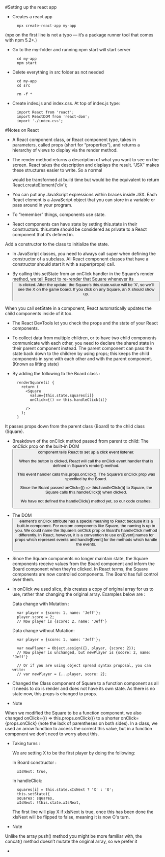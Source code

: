 #Setting up the react app

* Creates a react app

        npx create-react-app my-app

(npx on the first line is not a typo — it’s a package runner tool that comes with npm 5.2+.)

* Go to the my-folder and running npm start will start server

        cd my-app
        npm start

* Delete everything in src folder as not needed

        cd my-app
        cd src

        rm -f *

* Create index.js and index.css. At top of index.js type:

        import React from 'react';
        import ReactDOM from 'react-dom';
        import './index.css';

#Notes on React

* A React component class, or React component type, takes in parameters, called props (short for “properties”), and returns a hierarchy of views to display via the render method.

* The render method returns a description of what you want to see on the screen. React takes the description and displays the result. “JSX” makes these structures easier to write. So a normal <div> would be transformed at build time but would be the equivalent to
      return React.createElement('div');

* You can put any JavaScript expressions within braces inside JSX. Each React element is a JavaScript object that you can store in a variable or pass around in your program.

* To “remember” things, components use state.

* React components can have state by setting this.state in their constructors. this.state should be considered as private to a React component that it’s defined in.

Add a constructor to the class to initialize the state.

* In JavaScript classes, you need to always call super when defining the constructor of a subclass. All React component classes that have a constructor should start it with a super(props) call.

* By calling this.setState from an onClick handler in the Square’s render method, we tell React to re-render that Square whenever its <button> is clicked. After the update, the Square’s this.state.value will be 'X', so we’ll see the X on the game board. If you click on any Square, an X should show up.

When you call setState in a component, React automatically updates the child components inside of it too.

* The React DevTools let you check the props and the state of your React components.


* To collect data from multiple children, or to have two child components communicate with each other, you need to declare the shared state in their parent component instead. The parent component can pass the state back down to the children by using props; this keeps the child components in sync with each other and with the parent component. (Known as lifting state)


* By adding the following to the Board class :

        renderSquare(i) {
          return (
            <Square
              value={this.state.squares[i]}
              onClick={() => this.handleClick(i)}

            />
          );
        }
It passes props down from the parent class (Board) to the child class (Square).

* Breakdown of the onClick method passed from parent to child:
  The onClick prop on the built-in DOM <button> component tells React to set up a click event listener.

  When the button is clicked, React will call the onClick event handler that is defined in Square’s render() method.

  This event handler calls this.props.onClick(). The Square’s onClick prop was specified by the Board.

  Since the Board passed onClick={() => this.handleClick(i)} to Square, the Square calls this.handleClick(i) when clicked.

  We have not defined the handleClick() method yet, so our code crashes.

* The DOM <button> element’s onClick attribute has a special meaning to React because it is a built-in component. For custom components like Square, the naming is up to you. We could name the Square’s onClick prop or Board’s handleClick method differently. In React, however, it is a convention to use on[Event] names for props which represent events and handle[Event] for the methods which handle the events.

* Since the Square components no longer maintain state, the Square components receive values from the Board component and inform the Board component when they’re clicked. In React terms, the Square components are now controlled components. The Board has full control over them.

* In onClick we used slice, this creates a copy of original array for us to use, rather than changing the original array. Examples below are :

  Data change with Mutation :

        var player = {score: 1, name: 'Jeff'};
        player.score = 2;
        // Now player is {score: 2, name: 'Jeff'}

  Data change without Mutation:

        var player = {score: 1, name: 'Jeff'};

        var newPlayer = Object.assign({}, player, {score: 2});
        // Now player is unchanged, but newPlayer is {score: 2, name: 'Jeff'}

        // Or if you are using object spread syntax proposal, you can write:
        // var newPlayer = {...player, score: 2};

* Changed the Class component of Square to a function component as all it needs to do is render and does not have its own state. As there is no state now, this.props is changed to props.

* Note

When we modified the Square to be a function component, we also changed onClick={() => this.props.onClick()} to a shorter onClick={props.onClick} (note the lack of parentheses on both sides). In a class, we used an arrow function to access the correct this value, but in a function component we don’t need to worry about this.

* Taking turns :

  We are setting X to be the first player by doing the following:

  In Board constructor :

        xIsNext: true,

  In handleClick:

        squares[i] = this.state.xIsNext ? 'X' : 'O';
        this.setState({
        squares: squares,
        xIsNext: !this.state.xIsNext,

  The first line will play X if xIsNext is true, once this has been done the xIsNext will be flipped to false, meaning it is now O's turn.

* Note

Unlike the array push() method you might be more familiar with, the concat() method doesn’t mutate the original array, so we prefer it

* 
